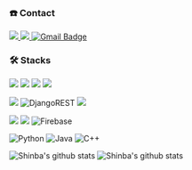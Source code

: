 ### ☎️ Contact

<a href="https://www.instagram.com/shin.b_a/" target="_blank"><img src="https://img.shields.io/badge/Instagram-DD2A7B?style=for-the-badge&logo=Instagram&logoColor=white"/>
<a href="https://www.facebook.com/wogur6767/" target="_blank"><img src="https://img.shields.io/badge/Facebook-515BD4?style=for-the-badge&logo=Facebook&logoColor=white"/>
[![Gmail Badge](https://img.shields.io/badge/Gmail-d14836?style=for-the-badge&logo=Gmail&logoColor=white&link=mailto:tiswogur6767@gmail.com)](mailto:tiswogur6767@gmail.com)


### 🛠️ Stacks

<img src="https://img.shields.io/badge/Html5-E34F26?style=for-the-badge&logo=Html5&logoColor=white"/> <img src="https://img.shields.io/badge/CSS3-1572B6?style=for-the-badge&logo=CSS3&logoColor=white"/> <img src="https://img.shields.io/badge/JavaScript-F7DF1E?style=for-the-badge&logo=JavaScript&logoColor=white"/> <img src="https://img.shields.io/badge/ReactJS-61DAFB?style=for-the-badge&logo=React&logoColor=white"/>  

<img src="https://img.shields.io/badge/Django-092E20?style=for-the-badge&logo=Django&logoColor=white"/> ![DjangoREST](https://img.shields.io/badge/DJANGO-REST-ff1709?style=for-the-badge&logo=django&logoColor=white&color=ff1709&labelColor=gray) <img src="https://img.shields.io/badge/MySQL-4479A1?style=for-the-badge&logo=MySQL&logoColor=white"/> 

  
 <img src="https://img.shields.io/badge/Kotlin-007ACC?style=for-the-badge&logo=Kotlin&logoColor=white"/> <img src="https://img.shields.io/badge/Android-A4C639?style=for-the-badge&logo=Android&logoColor=white"/> ![Firebase](https://img.shields.io/badge/firebase-%23039BE5.svg?style=for-the-badge&logo=firebase)
  
![Python](https://img.shields.io/badge/python-3670A0?style=for-the-badge&logo=python&logoColor=ffdd54) ![Java](https://img.shields.io/badge/java-%23ED8B00.svg?style=for-the-badge&logo=java&logoColor=white) ![C++](https://img.shields.io/badge/c++-%2300599C.svg?style=for-the-badge&logo=c%2B%2B&logoColor=white) 

![Shinba's github stats](https://github-readme-stats.vercel.app/api?username=Shin-723&theme=tokyonight&show_icons=true)
![Shinba's github stats](https://github-readme-stats.vercel.app/api/top-langs/?username=Shin-723&show_icons=true&theme=tokyonight&layout=compact)

